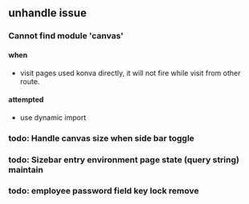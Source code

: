 
## unhandle issue

### Cannot find module 'canvas'
#### when
 - visit pages used konva directly, it will not fire while visit from other route.
#### attempted
 - use dynamic import

### todo: Handle canvas size when side bar toggle 
### todo: Sizebar entry environment page state (query string) maintain 
### todo: employee password field key lock remove